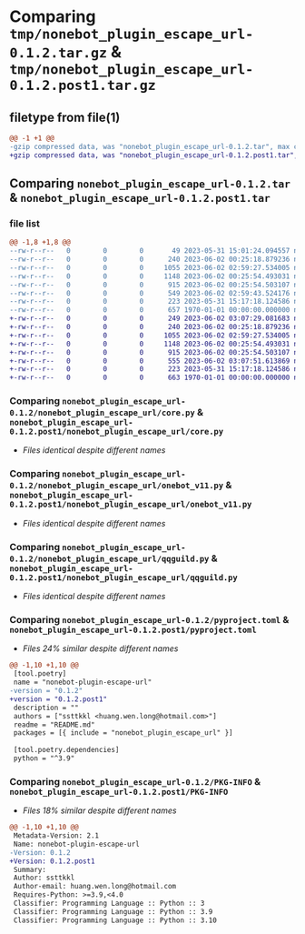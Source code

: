 # Comparing `tmp/nonebot_plugin_escape_url-0.1.2.tar.gz` & `tmp/nonebot_plugin_escape_url-0.1.2.post1.tar.gz`

## filetype from file(1)

```diff
@@ -1 +1 @@
-gzip compressed data, was "nonebot_plugin_escape_url-0.1.2.tar", max compression
+gzip compressed data, was "nonebot_plugin_escape_url-0.1.2.post1.tar", max compression
```

## Comparing `nonebot_plugin_escape_url-0.1.2.tar` & `nonebot_plugin_escape_url-0.1.2.post1.tar`

### file list

```diff
@@ -1,8 +1,8 @@
--rw-r--r--   0        0        0       49 2023-05-31 15:01:24.094557 nonebot_plugin_escape_url-0.1.2/nonebot_plugin_escape_url/__init__.py
--rw-r--r--   0        0        0      240 2023-06-02 00:25:18.879236 nonebot_plugin_escape_url-0.1.2/nonebot_plugin_escape_url/config.py
--rw-r--r--   0        0        0     1055 2023-06-02 02:59:27.534005 nonebot_plugin_escape_url-0.1.2/nonebot_plugin_escape_url/core.py
--rw-r--r--   0        0        0     1148 2023-06-02 00:25:54.493031 nonebot_plugin_escape_url-0.1.2/nonebot_plugin_escape_url/onebot_v11.py
--rw-r--r--   0        0        0      915 2023-06-02 00:25:54.503107 nonebot_plugin_escape_url-0.1.2/nonebot_plugin_escape_url/qqguild.py
--rw-r--r--   0        0        0      549 2023-06-02 02:59:43.524176 nonebot_plugin_escape_url-0.1.2/pyproject.toml
--rw-r--r--   0        0        0      223 2023-05-31 15:17:18.124586 nonebot_plugin_escape_url-0.1.2/README.md
--rw-r--r--   0        0        0      657 1970-01-01 00:00:00.000000 nonebot_plugin_escape_url-0.1.2/PKG-INFO
+-rw-r--r--   0        0        0      249 2023-06-02 03:07:29.081683 nonebot_plugin_escape_url-0.1.2.post1/nonebot_plugin_escape_url/__init__.py
+-rw-r--r--   0        0        0      240 2023-06-02 00:25:18.879236 nonebot_plugin_escape_url-0.1.2.post1/nonebot_plugin_escape_url/config.py
+-rw-r--r--   0        0        0     1055 2023-06-02 02:59:27.534005 nonebot_plugin_escape_url-0.1.2.post1/nonebot_plugin_escape_url/core.py
+-rw-r--r--   0        0        0     1148 2023-06-02 00:25:54.493031 nonebot_plugin_escape_url-0.1.2.post1/nonebot_plugin_escape_url/onebot_v11.py
+-rw-r--r--   0        0        0      915 2023-06-02 00:25:54.503107 nonebot_plugin_escape_url-0.1.2.post1/nonebot_plugin_escape_url/qqguild.py
+-rw-r--r--   0        0        0      555 2023-06-02 03:07:51.613869 nonebot_plugin_escape_url-0.1.2.post1/pyproject.toml
+-rw-r--r--   0        0        0      223 2023-05-31 15:17:18.124586 nonebot_plugin_escape_url-0.1.2.post1/README.md
+-rw-r--r--   0        0        0      663 1970-01-01 00:00:00.000000 nonebot_plugin_escape_url-0.1.2.post1/PKG-INFO
```

### Comparing `nonebot_plugin_escape_url-0.1.2/nonebot_plugin_escape_url/core.py` & `nonebot_plugin_escape_url-0.1.2.post1/nonebot_plugin_escape_url/core.py`

 * *Files identical despite different names*

### Comparing `nonebot_plugin_escape_url-0.1.2/nonebot_plugin_escape_url/onebot_v11.py` & `nonebot_plugin_escape_url-0.1.2.post1/nonebot_plugin_escape_url/onebot_v11.py`

 * *Files identical despite different names*

### Comparing `nonebot_plugin_escape_url-0.1.2/nonebot_plugin_escape_url/qqguild.py` & `nonebot_plugin_escape_url-0.1.2.post1/nonebot_plugin_escape_url/qqguild.py`

 * *Files identical despite different names*

### Comparing `nonebot_plugin_escape_url-0.1.2/pyproject.toml` & `nonebot_plugin_escape_url-0.1.2.post1/pyproject.toml`

 * *Files 24% similar despite different names*

```diff
@@ -1,10 +1,10 @@
 [tool.poetry]
 name = "nonebot-plugin-escape-url"
-version = "0.1.2"
+version = "0.1.2.post1"
 description = ""
 authors = ["ssttkkl <huang.wen.long@hotmail.com>"]
 readme = "README.md"
 packages = [{ include = "nonebot_plugin_escape_url" }]
 
 [tool.poetry.dependencies]
 python = "^3.9"
```

### Comparing `nonebot_plugin_escape_url-0.1.2/PKG-INFO` & `nonebot_plugin_escape_url-0.1.2.post1/PKG-INFO`

 * *Files 18% similar despite different names*

```diff
@@ -1,10 +1,10 @@
 Metadata-Version: 2.1
 Name: nonebot-plugin-escape-url
-Version: 0.1.2
+Version: 0.1.2.post1
 Summary: 
 Author: ssttkkl
 Author-email: huang.wen.long@hotmail.com
 Requires-Python: >=3.9,<4.0
 Classifier: Programming Language :: Python :: 3
 Classifier: Programming Language :: Python :: 3.9
 Classifier: Programming Language :: Python :: 3.10
```

